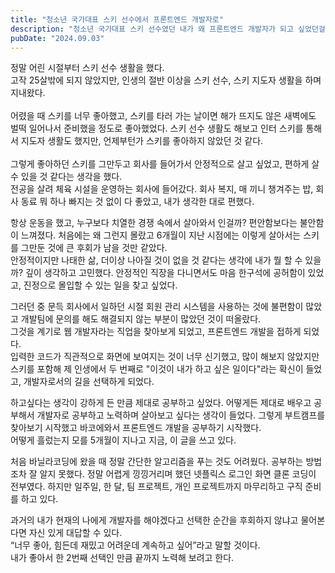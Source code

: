 ```yaml
---
title: "청소년 국가대표 스키 선수에서 프론트엔드 개발자로"
description: "청소년 국가대표 스키 선수였던 내가 왜 프론트엔드 개발자가 되고 싶었던걸까?"
pubDate: "2024.09.03"
---
```

정말 어린 시절부터 스키 선수 생활을 했다.<br>
고작 25살밖에 되지 않았지만, 인생의 절반 이상을 스키 선수, 스키 지도자 생활을 하며 지내왔다.<br><br>
어렸을 때 스키를 너무 좋아했고, 스키를 타러 가는 날이면 해가 뜨지도 않은 새벽에도 벌떡 일어나서 준비했을 정도로 좋아했었다. 스키 선수 생활도 해보고 인터 스키를 통해서 지도자 생활도 했지만, 언제부턴가 스키를 좋아하지 않았던 것 같다.<br><br>
그렇게 좋아하던 스키를 그만두고 회사를 들어가서 안정적으로 살고 싶었고, 편하게 살 수 있을 것 같다는 생각을 했다.<br>
전공을 살려 체육 시설을 운영하는 회사에 들어갔다.
회사 복지, 매 끼니 챙겨주는 밥, 회사 동료 뭐 하나 빠지는 것 없이 다 좋았고, 내가 생각한 대로 편했다.

항상 운동을 했고, 누구보다 치열한 경쟁 속에서 살아와서 인걸까? 편안함보다는 불안함이 느껴졌다. 처음에는 왜 그런지 몰랐고 6개월이 지난 시점에는 이렇게 살아서는 스키를 그만둔 것에 큰 후회가 남을 것만 같았다.<br>
안정적이지만 나태한 삶, 더이상 나아질 것이 없을 것 같다는 생각에 내가 뭘 할 수 있을까? 깊이 생각하고 고민했다. 안정적인 직장을 다니면서도 마음 한구석에 공허함이 있었고, 진정으로 몰입할 수 있는 일을 찾고 싶었다.

그러던 중 문득 회사에서 일하던 시절 회원 관리 시스템을 사용하는 것에 불편함이 많았고 개발팀에 문의를 해도 해결되지 않는 부분이 많았던 것이 떠올랐다.<br>
그것을 계기로 웹 개발자라는 직업을 찾아보게 되었고, 프론트엔드 개발을 접하게 되었다.<br>
입력한 코드가 직관적으로 화면에 보여지는 것이 너무 신기했고, 많이 해보지 않았지만 스키를 포함해 제 인생에서 두 번째로 "이것이 내가 하고 싶은 일이다"라는 확신이 들었고, 개발자로서의 길을 선택하게 되었다.

하고싶다는 생각이 강하게 든 만큼 제대로 공부하고 싶었다. 어떻게든 제대로 배우고 공부해서 개발자로 공부하고 노력하며 살아보고 싶다는 생각이 들었다. 그렇게 부트캠프를 찾아보기 시작했고 바코에와서 프론트엔드 개발을 공부하기 시작했다.<br>
어떻게 흘렀는지 모를 5개월이 지나고 지금, 이 글을 쓰고 있다.

처음 바닐라코딩에 왔을 때 정말 간단한 알고리즘을 푸는 것도 어려웠다. 공부하는 방법조차 잘 알지 못했다. 정말 어렵게 낑낑거리며 했던 넷플릭스 로그인 화면 클론 코딩이 전부였다.
하지만 일주일, 한 달, 팀 프로젝트, 개인 프로젝트까지 마무리하고 구직 준비를 하고 있다.

과거의 내가 현재의 나에게 개발자를 해야겠다고 선택한 순간을 후회하지 않냐고 물어본다면 자신 있게 대답할 수 있다.<br>
“너무 좋아, 힘든데 재밌고 어려운데 계속하고 싶어”라고 말할 것이다.<br>
내가 좋아서 한 2번째 선택인 만큼 끝까지 노력해 보려고 한다.

